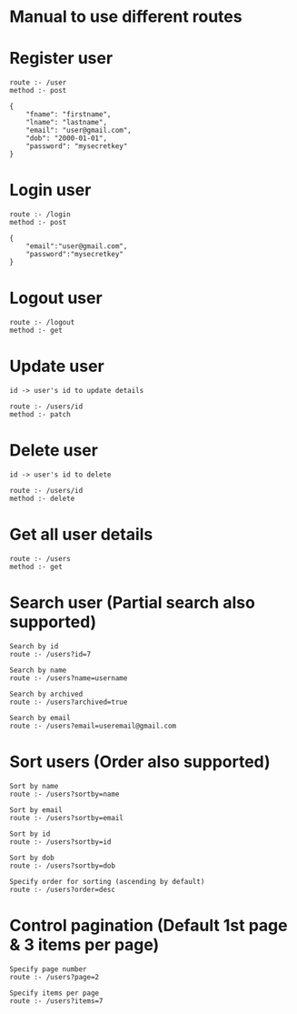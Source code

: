 # **Manual to use different routes**

# Register user

```
route :- /user
method :- post

{   
    "fname": "firstname",
    "lname": "lastname",
    "email": "user@gmail.com",
    "dob": "2000-01-01",
    "password": "mysecretkey"
}
```

# Login user

```
route :- /login
method :- post

{
    "email":"user@gmail.com",
    "password":"mysecretkey"
}
```

# Logout user

```
route :- /logout
method :- get
```

# Update user

```
id -> user's id to update details

route :- /users/id
method :- patch
```

# Delete user

```
id -> user's id to delete

route :- /users/id
method :- delete
```

# Get all user details

```
route :- /users
method :- get
```

# Search user (Partial search also supported)

```
Search by id
route :- /users?id=7

Search by name
route :- /users?name=username

Search by archived
route :- /users?archived=true

Search by email
route :- /users?email=useremail@gmail.com
```

# Sort users (Order also supported)

```
Sort by name
route :- /users?sortby=name

Sort by email
route :- /users?sortby=email

Sort by id
route :- /users?sortby=id

Sort by dob
route :- /users?sortby=dob

Specify order for sorting (ascending by default)
route :- /users?order=desc
```

# Control pagination (Default 1st page & 3 items per page)

```
Specify page number
route :- /users?page=2

Specify items per page
route :- /users?items=7
```















